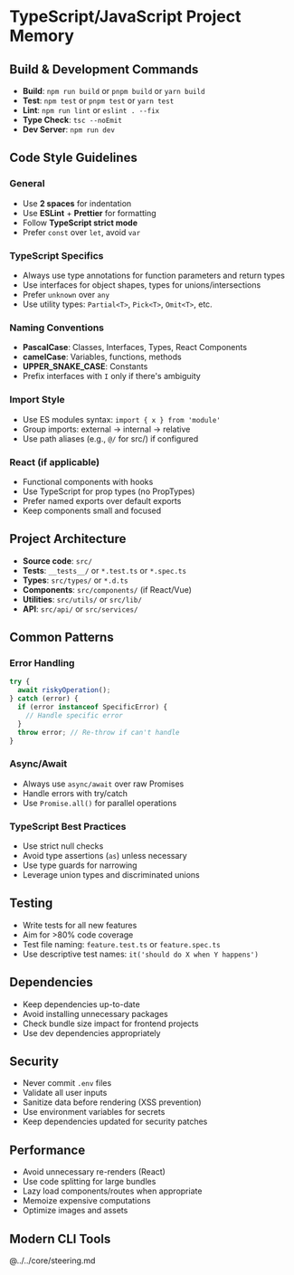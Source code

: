 # TypeScript/JavaScript Project Memory

## Build & Development Commands

- **Build**: `npm run build` or `pnpm build` or `yarn build`
- **Test**: `npm test` or `pnpm test` or `yarn test`
- **Lint**: `npm run lint` or `eslint . --fix`
- **Type Check**: `tsc --noEmit`
- **Dev Server**: `npm run dev`

## Code Style Guidelines

### General
- Use **2 spaces** for indentation
- Use **ESLint** + **Prettier** for formatting
- Follow **TypeScript strict mode**
- Prefer `const` over `let`, avoid `var`

### TypeScript Specifics
- Always use type annotations for function parameters and return types
- Use interfaces for object shapes, types for unions/intersections
- Prefer `unknown` over `any`
- Use utility types: `Partial<T>`, `Pick<T>`, `Omit<T>`, etc.

### Naming Conventions
- **PascalCase**: Classes, Interfaces, Types, React Components
- **camelCase**: Variables, functions, methods
- **UPPER_SNAKE_CASE**: Constants
- Prefix interfaces with `I` only if there's ambiguity

### Import Style
- Use ES modules syntax: `import { x } from 'module'`
- Group imports: external → internal → relative
- Use path aliases (e.g., `@/` for src/) if configured

### React (if applicable)
- Functional components with hooks
- Use TypeScript for prop types (no PropTypes)
- Prefer named exports over default exports
- Keep components small and focused

## Project Architecture

- **Source code**: `src/`
- **Tests**: `__tests__/` or `*.test.ts` or `*.spec.ts`
- **Types**: `src/types/` or `*.d.ts`
- **Components**: `src/components/` (if React/Vue)
- **Utilities**: `src/utils/` or `src/lib/`
- **API**: `src/api/` or `src/services/`

## Common Patterns

### Error Handling
```typescript
try {
  await riskyOperation();
} catch (error) {
  if (error instanceof SpecificError) {
    // Handle specific error
  }
  throw error; // Re-throw if can't handle
}
```

### Async/Await
- Always use `async/await` over raw Promises
- Handle errors with try/catch
- Use `Promise.all()` for parallel operations

### TypeScript Best Practices
- Use strict null checks
- Avoid type assertions (`as`) unless necessary
- Use type guards for narrowing
- Leverage union types and discriminated unions

## Testing

- Write tests for all new features
- Aim for >80% code coverage
- Test file naming: `feature.test.ts` or `feature.spec.ts`
- Use descriptive test names: `it('should do X when Y happens')`

## Dependencies

- Keep dependencies up-to-date
- Avoid installing unnecessary packages
- Check bundle size impact for frontend projects
- Use dev dependencies appropriately

## Security

- Never commit `.env` files
- Validate all user inputs
- Sanitize data before rendering (XSS prevention)
- Use environment variables for secrets
- Keep dependencies updated for security patches

## Performance

- Avoid unnecessary re-renders (React)
- Use code splitting for large bundles
- Lazy load components/routes when appropriate
- Memoize expensive computations
- Optimize images and assets

## Modern CLI Tools

@../../core/steering.md
